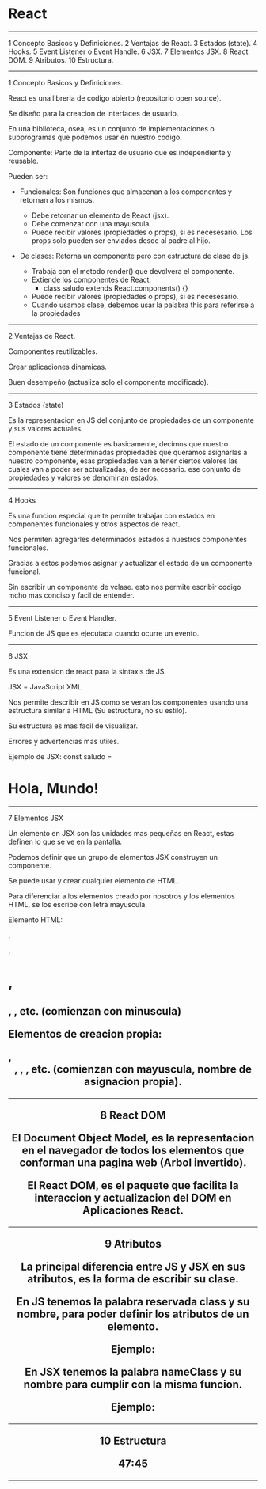 # React

------------------------------------------------------------------------------------------------------------------------------------------

1 Concepto Basicos y Definiciones.
2 Ventajas de React.
3 Estados (state).
4 Hooks.
5 Event Listener o Event Handle.
6 JSX.
7 Elementos JSX.
8 React DOM.
9 Atributos.
10 Estructura.

------------------------------------------------------------------------------------------------------------------------------------------

1 Concepto Basicos y Definiciones.

React es una libreria de codigo abierto (repositorio open source).

Se diseño para la creacion de interfaces de usuario.

En una biblioteca, osea, es un conjunto de implementaciones o subprogramas que podemos usar en nuestro codigo.

Componente: Parte de la interfaz de usuario que es independiente y reusable. 

Pueden ser: 

- Funcionales: Son funciones que almacenan a los componentes y retornan a los mismos. 
    - Debe retornar un elemento de React (jsx).
    - Debe comenzar con una mayuscula.
    - Puede recibir valores (propiedades o props), si es necesesario. Los props solo pueden ser enviados desde al padre al hijo.

- De clases: Retorna un componente pero con estructura de clase de js.
    - Trabaja con el metodo render() que devolvera el componente.
    - Extiende los componentes de React. 
        - class saludo extends React.components() {}
    - Puede recibir valores (propiedades o props), si es necesesario.
    - Cuando usamos clase, debemos usar la palabra this para referirse a la propiedades


------------------------------------------------------------------------------------------------------------------------------------------

2 Ventajas de React.

Componentes reutilizables.

Crear aplicaciones dinamicas.

Buen desempeño (actualiza solo el componente modificado).

------------------------------------------------------------------------------------------------------------------------------------------

3 Estados (state)

Es la representacion en JS del conjunto de propiedades de un componente y sus valores actuales. 

El estado de un componente es basicamente, decimos que nuestro componente tiene determinadas propiedades que queramos asignarlas a nuestro componente, esas propiedades van a tener ciertos valores las cuales van a poder ser actualizadas, de ser necesario. ese conjunto de propiedades y valores se denominan estados.

------------------------------------------------------------------------------------------------------------------------------------------

4 Hooks

Es una funcion especial que te permite trabajar con estados en componentes funcionales y otros aspectos de react.

Nos permiten agregarles determinados estados a nuestros componentes funcionales. 

Gracias a estos podemos asignar y actualizar el estado de un componente funcional.

Sin escribir un componente de vclase. esto nos permite escribir codigo mcho mas conciso y facil de entender.

------------------------------------------------------------------------------------------------------------------------------------------

5 Event Listener o Event Handler.

Funcion de JS que es ejecutada cuando ocurre un evento.

------------------------------------------------------------------------------------------------------------------------------------------

6 JSX

Es una extension de react para la sintaxis de JS. 

JSX = JavaScript XML

Nos permite describir en JS como se veran los componentes usando una estructura similar a HTML (Su estructura, no su estilo).

Su estructura es mas facil de visualizar.

Errores y advertencias mas utiles.

Ejemplo de JSX: const saludo = <h1> Hola, Mundo! </h1>

------------------------------------------------------------------------------------------------------------------------------------------

7 Elementos JSX

Un elemento en JSX son las unidades mas pequeñas en React, estas definen lo que se ve en la pantalla.

Podemos definir que un grupo de elementos JSX construyen un componente.

Se puede usar y crear cualquier elemento de HTML.

Para diferenciar a los elementos creado por nosotros y los elementos HTML, se los escribe con letra mayuscula.

Elemento HTML: <p>, <div>, <h1>, <h2>, <img>, etc. (comienzan con minuscula)

Elementos de creacion propia: <Footer>, <Header>, <Slogan>, <Aboutus>, etc. (comienzan con mayuscula, nombre de asignacion propia).

------------------------------------------------------------------------------------------------------------------------------------------

8 React DOM

El Document Object Model, es la representacion en el navegador de todos los elementos que conforman una pagina web (Arbol invertido).

El React DOM, es el paquete que facilita la interaccion y actualizacion del DOM en Aplicaciones React.

------------------------------------------------------------------------------------------------------------------------------------------

9 Atributos

La principal diferencia entre JS y JSX en sus atributos, es la forma de escribir su clase.

En JS tenemos la palabra reservada class y su nombre, para poder definir los atributos de un elemento.

Ejemplo: <div class='header'></div>

En JSX tenemos la palabra nameClass y su nombre para cumplir con la misma funcion.

Ejemplo: <div className='header'></div>

------------------------------------------------------------------------------------------------------------------------------------------

10 Estructura

47:45

------------------------------------------------------------------------------------------------------------------------------------------